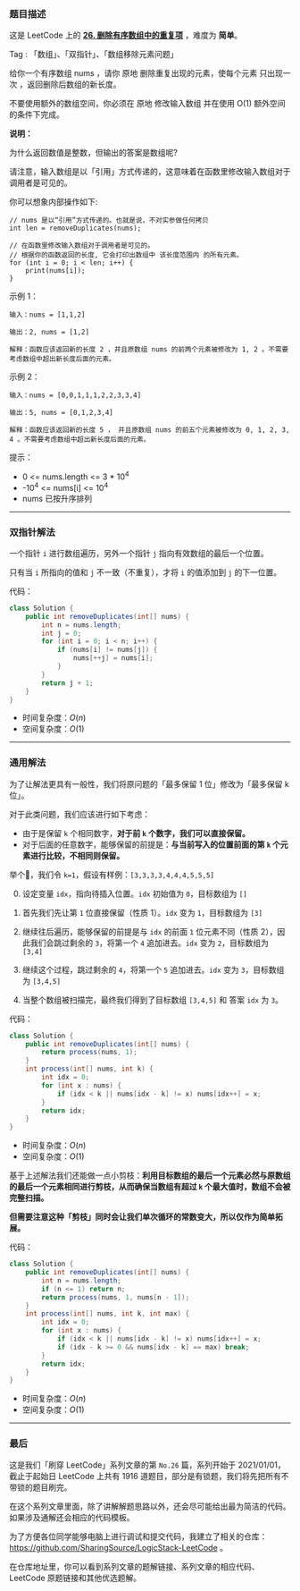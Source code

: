 ### 题目描述

这是 LeetCode 上的 **[26. 删除有序数组中的重复项](https://leetcode-cn.com/problems/remove-duplicates-from-sorted-array/solution/shua-chuan-lc-jian-ji-shuang-zhi-zhen-ji-2eg8/)** ，难度为 **简单**。

Tag : 「数组」、「双指针」、「数组移除元素问题」



给你一个有序数组 nums ，请你 原地 删除重复出现的元素，使每个元素 只出现一次 ，返回删除后数组的新长度。

不要使用额外的数组空间，你必须在 原地 修改输入数组 并在使用 O(1) 额外空间的条件下完成。



**说明：**

为什么返回数值是整数，但输出的答案是数组呢?

请注意，输入数组是以「引用」方式传递的，这意味着在函数里修改输入数组对于调用者是可见的。

你可以想象内部操作如下:
```
// nums 是以“引用”方式传递的。也就是说，不对实参做任何拷贝
int len = removeDuplicates(nums);

// 在函数里修改输入数组对于调用者是可见的。
// 根据你的函数返回的长度, 它会打印出数组中 该长度范围内 的所有元素。
for (int i = 0; i < len; i++) {
    print(nums[i]);
}
```

示例 1：
```
输入：nums = [1,1,2]

输出：2, nums = [1,2]

解释：函数应该返回新的长度 2 ，并且原数组 nums 的前两个元素被修改为 1, 2 。不需要考虑数组中超出新长度后面的元素。
```
示例 2：
```
输入：nums = [0,0,1,1,1,2,2,3,3,4]

输出：5, nums = [0,1,2,3,4]

解释：函数应该返回新的长度 5 ， 并且原数组 nums 的前五个元素被修改为 0, 1, 2, 3, 4 。不需要考虑数组中超出新长度后面的元素。
```

提示：
* 0 <= nums.length <= 3 * $10^4$
* -$10^4$ <= nums[i] <= $10^4$
* nums 已按升序排列


---

### 双指针解法

一个指针 `i` 进行数组遍历，另外一个指针 `j` 指向有效数组的最后一个位置。

只有当 `i` 所指向的值和 `j` 不一致（不重复），才将 `i` 的值添加到 `j` 的下一位置。

代码：
```Java []
class Solution {
    public int removeDuplicates(int[] nums) {
        int n = nums.length;
        int j = 0;
        for (int i = 0; i < n; i++) {
            if (nums[i] != nums[j]) {
                nums[++j] = nums[i];
            }
        }
        return j + 1;
    }
}
```
* 时间复杂度：$O(n)$
* 空间复杂度：$O(1)$

---

### 通用解法

为了让解法更具有一般性，我们将原问题的「最多保留 1 位」修改为「最多保留 k 位」。

对于此类问题，我们应该进行如下考虑：

* 由于是保留 `k` 个相同数字，**对于前 `k` 个数字，我们可以直接保留。**
* 对于后面的任意数字，能够保留的前提是：**与当前写入的位置前面的第 `k` 个元素进行比较，不相同则保留。**

举个🌰，我们令 `k=1`，假设有样例：`[3,3,3,3,4,4,4,5,5,5]`

0. 设定变量 `idx`，指向待插入位置。`idx` 初始值为 `0`，目标数组为 `[]`

1. 首先我们先让第 `1` 位直接保留（性质 1）。`idx` 变为 `1`，目标数组为 `[3]`

2. 继续往后遍历，能够保留的前提是与 `idx` 的前面 `1` 位元素不同（性质 2），因此我们会跳过剩余的 `3`，将第一个 `4` 追加进去。`idx` 变为 `2`，目标数组为 `[3,4]`

3. 继续这个过程，跳过剩余的 `4`，将第一个 `5` 追加进去。`idx` 变为 `3`，目标数组为 `[3,4,5]`

4. 当整个数组被扫描完，最终我们得到了目标数组 `[3,4,5]` 和 答案 `idx` 为 `3`。

代码：
```Java []
class Solution {
    public int removeDuplicates(int[] nums) {   
        return process(nums, 1);
    }
    int process(int[] nums, int k) {
        int idx = 0; 
        for (int x : nums) {
            if (idx < k || nums[idx - k] != x) nums[idx++] = x;
        }
        return idx;
    }
}
```
* 时间复杂度：$O(n)$
* 空间复杂度：$O(1)$

基于上述解法我们还能做一点小剪枝：**利用目标数组的最后一个元素必然与原数组的最后一个元素相同进行剪枝，从而确保当数组有超过 `k` 个最大值时，数组不会被完整扫描。**

**但需要注意这种「剪枝」同时会让我们单次循环的常数变大，所以仅作为简单拓展。**

代码： 
```Java []
class Solution {
    public int removeDuplicates(int[] nums) {
        int n = nums.length;
        if (n <= 1) return n;   
        return process(nums, 1, nums[n - 1]);
    }
    int process(int[] nums, int k, int max) {
        int idx = 0; 
        for (int x : nums) {
            if (idx < k || nums[idx - k] != x) nums[idx++] = x;
            if (idx - k >= 0 && nums[idx - k] == max) break;
        }
        return idx;
    }
}
```
* 时间复杂度：$O(n)$
* 空间复杂度：$O(1)$


---

### 最后

这是我们「刷穿 LeetCode」系列文章的第 `No.26` 篇，系列开始于 2021/01/01，截止于起始日 LeetCode 上共有 1916 道题目，部分是有锁题，我们将先把所有不带锁的题目刷完。

在这个系列文章里面，除了讲解解题思路以外，还会尽可能给出最为简洁的代码。如果涉及通解还会相应的代码模板。

为了方便各位同学能够电脑上进行调试和提交代码，我建立了相关的仓库：https://github.com/SharingSource/LogicStack-LeetCode 。

在仓库地址里，你可以看到系列文章的题解链接、系列文章的相应代码、LeetCode 原题链接和其他优选题解。

